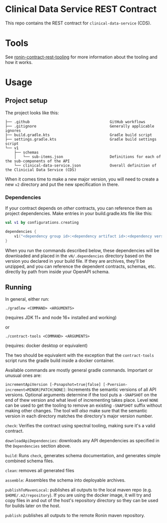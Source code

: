 # Clinical Data Service REST Contract

This repo contains the REST contract for `clinical-data-service` (CDS).

# Tools

See [ronin-contract-rest-tooling](https://github.com/projectronin/ronin-contract-rest-tooling/blob/main/README.md) for more information about the tooling and how it works.

# Usage

## Project setup

The project looks like this:

```
├── .github                                    GitHub workflows
├── .gitignore                                 Generally applicable ignores
├── build.gradle.kts                           Gradle build script
├── settings.gradle.kts                        Gradle build settings script
└── v1
    ├── schemas
    │   └── sub-items.json                     Definitions for each of the sub-components of the API
    └── clinical-data-service.json             Overall definition of the Clinicial Data Service (CDS)
```

When it comes time to make a new major version, you will need to create a new `v2` directory and put the new specification in there.

### Dependencies

If your contract depends on _other_ contracts, you can reference them as project dependencies.  Make entries in your build.gradle.kts file like this:

```kotlin
val v1 by configurations.creating

dependencies {
    v1("<dependency group id>:<dependency artifact id>:<dependency version>")
}
```

When you run the commands described below, these dependencies will be downloaded and placed in the `vN/.dependencies` directory based on the version you declared in your build file.  If they
are archives, they'll be unzipped, and you can reference the dependent contracts, schemas, etc. directly by path from inside your OpenAPI schema.

## Running

In general, either run:

`./gradlew <COMMAND> <ARGUMENTS>`

(requires JDK 11+ and node 16+ installed and working)

or

`./contract-tools <COMMAND> <ARGUMENTS>`

(requires: docker desktop or equivalent)

The two should be equivalent with the exception that the `contract-tools` script runs the gradle build inside a docker container.

Available commands are mostly general gradle commands.  Important or unusual ones are:

`incrementApiVersion [-Psnapshot=true|false] [-Pversion-increment=MINOR|PATCH|NONE]`: Increments the semantic versions of all API versions.  Optional
arguments determine if the tool puts a `-SNAPSHOT` on the end of thew version and what level of incrementing takes place.  Level `NONE` can be used to get
the tooling to remove an existing `-SNAPSHOT` suffix without making other changes.  The tool will _also_ make sure that the semantic version in each directory
matches the directory's major version number.

`check`: Verifies the contract using spectral tooling, making sure it's a valid contract.

`downloadApiDependencies`: downloads any API dependencies as specified in the `Dependencies` section above.

`build`: Runs `check`, generates schema documentation, and generates simple combined schema files.

`clean`: removes all generated files

`assemble`: Assembles the schema into deployable archives.

`publishToMavenLocal`: publishes all outputs to the local maven repo (e.g. `$HOME/.m2/repository`).  If you are using the docker image, it will try and
copy files in and out of the host's repository directory so they can be used for builds later on the host.

`publish`: publishes all outputs to the remote Ronin maven repository.

